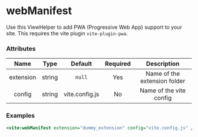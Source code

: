 # webManifest

Use this ViewHelper to add PWA (Progressive Web App) support to your site. This requires the vite plugin `vite-plugin-pwa`.

### Attributes

| Name | Type | Default | Required | Description |
|:----:|:----:|:-------:|:--------:|:-----------:|
| extension | string | `null` | Yes | Name of the extension folder |
| config | string | vite.config.js | No | Name of the vite config |

### Examples

```xml
<vite:webManifest extension="dummy_extension" config="vite.config.js" />
```